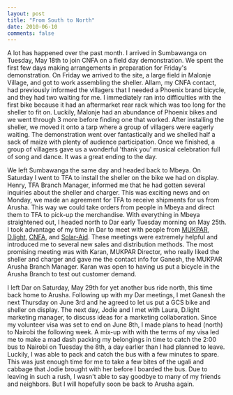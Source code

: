 ```yaml
---
layout: post
title: "From South to North"
date: 2010-06-10
comments: false
---
```


A lot has happened over the past month. I arrived in Sumbawanga on Tuesday, May 18th to join CNFA on a field day demonstration. We spent the first few days making arrangements in preparation for Friday's demonstration. On Friday we arrived to the site, a large field in Malonje Village, and got to work assembling the sheller. Allam, my CNFA contact, had previously informed the villagers that I needed a Phoenix brand bicycle, and they had two waiting for me. I immediately ran into difficulties with the first bike because it had an aftermarket rear rack which was too long for the sheller to fit on. Luckily, Malonje had an abundance of Phoenix bikes and we went through 3 more before finding one that worked. After installing the sheller, we moved it onto a tarp where a group of villagers were eagerly waiting. The demonstration went over fantastically and we shelled half a sack of maize with plenty of audience participation. Once we finished, a group of villagers gave us a wonderful 'thank you' musical celebration full of song and dance. It was a great ending to the day.

We left Sumbawanga the same day and headed back to Mbeya. On Saturday I went to TFA to install the sheller on the bike we had on display. Henry, TFA Branch Manager, informed me that he had gotten several inquiries about the sheller and charger. This was exciting news and on Monday, we made an agreement for TFA to receive shipments for us from Arusha. This way we could take orders from people in Mbeya and direct them to TFA to pick-up the merchandise. With everything in Mbeya straightened out, I headed north to Dar early Tuesday morning on May 25th. I took advantage of my time in Dar to meet with people from [MUKPAR](http://www.mukpar.com/), [D.light](http://www.dlightdesign.com/), [CNFA](http://www.cnfa.org/), and [Solar-Aid](http://www.solar-aid.org/). These meetings were extremely helpful and introduced me to several new sales and distribution methods. The most promising meeting was with Karan, MUKPAR Director, who really liked the sheller and charger and gave me the contact info for Ganesh, the MUKPAR Arusha Branch Manager. Karan was open to having us put a bicycle in the Arusha Branch to test out customer demand.

I left Dar on Saturday, May 29th for yet another bus ride north, this time back home to Arusha. Following up with my Dar meetings, I met Ganesh the next Thursday on June 3rd and he agreed to let us put a GCS bike and sheller on display. The next day, Jodie and I met with Laura, D.light marketing manager, to discuss ideas for a marketing collaboration. Since my volunteer visa was set to end on June 8th, I made plans to head (north) to Nairobi the following week. A mix-up with with the terms of my visa led me to make a mad dash packing my belongings in time to catch the 2:00 bus to Nairobi on Tuesday the 8th, a day earlier than I had planned to leave. Luckily, I was able to pack and catch the bus with a few minutes to spare. This was just enough time for me to take a few bites of the ugali and cabbage that Jodie brought with her before I boarded the bus. Due to leaving in such a rush, I wasn't able to say goodbye to many of my friends and neighbors. But I will hopefully soon be back to Arusha again.
